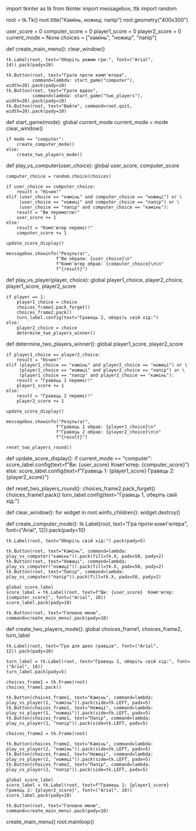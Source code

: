 import tkinter as tk
from tkinter import messagebox, ttk
import random

root = tk.Tk()
root.title("Камінь, ножиці, папір")
root.geometry("400x300")

user_score = 0
computer_score = 0
player1_score = 0
player2_score = 0
current_mode = None
choices = ["камінь", "ножиці", "папір"]

def create_main_menu():
    clear_window()
    
    tk.Label(root, text="Оберіть режим гри:", font=("Arial", 14)).pack(pady=20)
    
    tk.Button(root, text="Грати проти комп'ютера", 
              command=lambda: start_game("computer"), width=20).pack(pady=10)
    tk.Button(root, text="Грати вдвох", 
              command=lambda: start_game("two_players"), width=20).pack(pady=10)
    tk.Button(root, text="Вийти", command=root.quit, width=20).pack(pady=10)

def start_game(mode):
    global current_mode
    current_mode = mode
    clear_window()
    
    if mode == "computer":
        create_computer_mode()
    else:
        create_two_players_mode()

def play_vs_computer(user_choice):
    global user_score, computer_score
    
    computer_choice = random.choice(choices)
    
    if user_choice == computer_choice:
        result = "Нічия!"
    elif (user_choice == "камінь" and computer_choice == "ножиці") or \
         (user_choice == "ножиці" and computer_choice == "папір") or \
         (user_choice == "папір" and computer_choice == "камінь"):
        result = "Ви перемогли!"
        user_score += 1
    else:
        result = "Комп'ютер переміг!"
        computer_score += 1

    update_score_display()
    
    messagebox.showinfo("Результат", 
                       f"Ви обрали: {user_choice}\n"
                       f"Комп'ютер обрав: {computer_choice}\n\n"
                       f"{result}")

def play_vs_player(player, choice):
    global player1_choice, player2_choice, player1_score, player2_score
    
    if player == 1:
        player1_choice = choice
        choices_frame1.pack_forget()
        choices_frame2.pack()
        turn_label.config(text="Гравець 2, оберіть свій хід:")
    else:
        player2_choice = choice
        determine_two_players_winner()

def determine_two_players_winner():
    global player1_score, player2_score
    
    if player1_choice == player2_choice:
        result = "Нічия!"
    elif (player1_choice == "камінь" and player2_choice == "ножиці") or \
         (player1_choice == "ножиці" and player2_choice == "папір") or \
         (player1_choice == "папір" and player2_choice == "камінь"):
        result = "Гравець 1 переміг!"
        player1_score += 1
    else:
        result = "Гравець 2 переміг!"
        player2_score += 1

    update_score_display()
    
    messagebox.showinfo("Результат", 
                       f"Гравець 1 обрав: {player1_choice}\n"
                       f"Гравець 2 обрав: {player2_choice}\n\n"
                       f"{result}")
    
    reset_two_players_round()

def update_score_display():
    if current_mode == "computer":
        score_label.config(text=f"Ви: {user_score}  Комп'ютер: {computer_score}")
    else:
        score_label.config(text=f"Гравець 1: {player1_score}  Гравець 2: {player2_score}")

def reset_two_players_round():
    choices_frame2.pack_forget()
    choices_frame1.pack()
    turn_label.config(text="Гравець 1, оберіть свій хід:")

def clear_window():
    for widget in root.winfo_children():
        widget.destroy()

def create_computer_mode():
    tk.Label(root, text="Гра проти комп'ютера", font=("Arial", 12)).pack(pady=10)
    
    tk.Label(root, text="Оберіть свій хід:").pack(pady=5)
    
    tk.Button(root, text="Камінь", command=lambda: play_vs_computer("камінь")).pack(fill=tk.X, padx=50, pady=2)
    tk.Button(root, text="Ножиці", command=lambda: play_vs_computer("ножиці")).pack(fill=tk.X, padx=50, pady=2)
    tk.Button(root, text="Папір", command=lambda: play_vs_computer("папір")).pack(fill=tk.X, padx=50, pady=2)
    
    global score_label
    score_label = tk.Label(root, text=f"Ви: {user_score}  Комп'ютер: {computer_score}", font=("Arial", 10))
    score_label.pack(pady=10)
    
    tk.Button(root, text="Головне меню", command=create_main_menu).pack(pady=10)

def create_two_players_mode():
    global choices_frame1, choices_frame2, turn_label
    
    tk.Label(root, text="Гра для двох гравців", font=("Arial", 12)).pack(pady=10)
    
    turn_label = tk.Label(root, text="Гравець 1, оберіть свій хід:", font=("Arial", 10))
    turn_label.pack(pady=5)
    
    choices_frame1 = tk.Frame(root)
    choices_frame1.pack()
    
    tk.Button(choices_frame1, text="Камінь", command=lambda: play_vs_player(1, "камінь")).pack(side=tk.LEFT, padx=5)
    tk.Button(choices_frame1, text="Ножиці", command=lambda: play_vs_player(1, "ножиці")).pack(side=tk.LEFT, padx=5)
    tk.Button(choices_frame1, text="Папір", command=lambda: play_vs_player(1, "папір")).pack(side=tk.LEFT, padx=5)
    
    choices_frame2 = tk.Frame(root)
    
    tk.Button(choices_frame2, text="Камінь", command=lambda: play_vs_player(2, "камінь")).pack(side=tk.LEFT, padx=5)
    tk.Button(choices_frame2, text="Ножиці", command=lambda: play_vs_player(2, "ножиці")).pack(side=tk.LEFT, padx=5)
    tk.Button(choices_frame2, text="Папір", command=lambda: play_vs_player(2, "папір")).pack(side=tk.LEFT, padx=5)
    
    global score_label
    score_label = tk.Label(root, text=f"Гравець 1: {player1_score}  Гравець 2: {player2_score}", font=("Arial", 10))
    score_label.pack(pady=10)
    
    tk.Button(root, text="Головне меню", command=create_main_menu).pack(pady=10)

create_main_menu()
root.mainloop()
